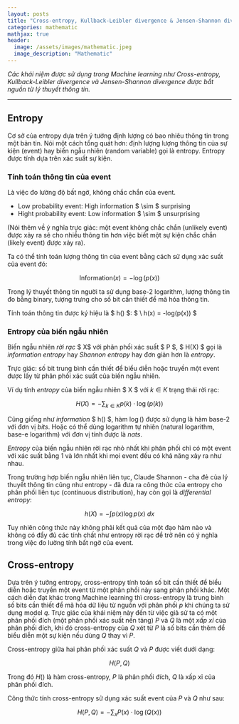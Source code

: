 ```yaml
---
layout: posts
title: "Cross-entropy, Kullback-Leibler divergence & Jensen-Shannon divergence"
categories: mathematic
mathjax: true
header:
  image: /assets/images/mathematic.jpeg
  image_description: "Mathematic"
---
```


*Các khái niệm được sử dụng trong Machine learning như Cross-entropy, Kullback-Leibler divergence và 
Jensen-Shannon divergence được bắt nguồn từ lý thuyết thông tin.*

---

## Entropy

Cơ sở của entropy dựa trên ý tưởng định lượng có bao nhiêu thông tin trong một bản tin. Nói một cách tổng quát hơn: 
định lượng lượng thông tin của sự kiện (event) hay biến ngẫu nhiên (random variable) gọi là entropy. 
Entropy được tính dựa trên xác suất sự kiện.

### Tính toán thông tin của event

Là việc đo lường độ bất ngờ, không chắc chắn của event.

- Low probability event: High information $ \sim $ surprising
- Hight probability event: Low information $ \sim $ unsurprising

(Nói thêm về ý nghĩa trực giác: một event không chắc chắn (unlikely event) được xảy ra sẽ cho nhiều thông tin hơn 
việc biết một sự kiện chắc chắn (likely event) được xảy ra).

Ta có thể tính toán lượng thông tin của event bằng cách sử dụng xác suất của event đó:

$$ \mathrm{Information}(x) = -\log (p(x)) $$ 

Trong lý thuyết thông tin người ta sử dụng base-2 logarithm, lượng thông tin đo bằng binary, tượng trưng cho số bit 
cần thiết để mã hóa thông tin.

Tính toán thông tin được ký hiệu là $ h() $: $ \ h(x) = -log(p(x)) $

### Entropy của biến ngẫu nhiên

Biến ngẫu nhiên *rời rạc* $ X$ với phân phối xác suất $ P $, $ H(X) $ gọi là *information entropy* hay *Shannon entropy* 
hay đơn giản hơn là *entropy*.

Trực giác: số bit trung bình cần thiết để biểu diễn hoặc truyền một event được lấy từ phân phối xác suất của biến 
ngẫu nhiên.

Ví dụ tính *entropy* của biến ngẫu nhiên $ X $ với $k \in K$ trạng thái rời rạc:

$$ H(X) = - \sum_{k\in K} p(k)\cdot \log (p(k)) $$

Cũng giống như *information* $ h() $, hàm $\log ()$ được sử dụng là hàm base-2 với đơn vị *bits*. Hoặc có thể dùng 
logarithm tự nhiên (natural logarithm, base-e logarithm) với đơn vị tính được là *nats*.

*Entropy* của biến ngẫu nhiên rời rạc nhỏ nhất khi phân phối chỉ có một event với xác suất bằng 1 và lớn nhất khi 
mọi event đều có khả năng xảy ra như nhau.

Trong trường hợp biến ngẫu nhiên liên tục, Claude Shannon - cha đẻ của lý thuyết thông tin cũng như entropy - 
đã đưa ra công thức của entropy cho phân phối liên tục (continuous distribution), hay còn gọi là *differential entropy*:

$$ h(X) = - \int{p(x)\log p(x) \ dx} $$

Tuy nhiên công thức này không phải kết quả của một đạo hàm nào và không có đẩy đủ các tính chất như entropy rời rạc để 
trở nên có ý nghĩa trong việc đo lường tính bất ngờ của event.

## Cross-entropy

Dựa trên ý tưởng entropy, cross-entropy tính toán số bit cần thiết để biểu diễn hoặc truyền một event từ một 
phân phối này sang phân phối khác. Một cách diễn đạt khác trong Machine learning thì cross-entropy là trung bình 
số bits cần thiết để mã hóa dữ liệu từ nguồn với phân phối $p$ khi chúng ta sử dụng model $q$. Trực giác của khái niệm 
này đến từ việc giả sử ta có một phân phối đích (một phân phối xác suất nền tảng) $P$ và $Q$ là một *xấp xỉ* của phân phối 
đích, khi đó cross-entropy của $Q$ xét từ $P$ là số bits cần thêm để biểu diễn một sự kiện nếu dùng $Q$ thay vì $P$.

Cross-entropy giữa hai phân phối xác suất $Q$ và $P$ được viết dưới dạng:

$$ H(P,Q) $$

Trong đó $H()$ là hàm cross-entropy, $P$ là phân phối đích, $Q$ là xấp xỉ của phân phối đích.

Công thức tính cross-entropy sử dụng xác suất event của $P$ và $Q$ như sau:

$$ H(P,Q) = -\sum_{x}P(x) \cdot \log (Q(x)) $$




